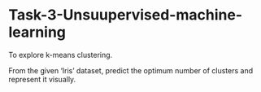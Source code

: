 # Task-3-Unsuupervised-machine-learning
To explore k-means clustering.

From the given ‘Iris’ dataset, predict the optimum number of
clusters and represent it visually.
